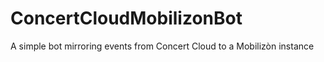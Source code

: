 # ConcertCloudMobilizonBot
A simple bot mirroring events from Concert Cloud to a Mobilizòn instance
